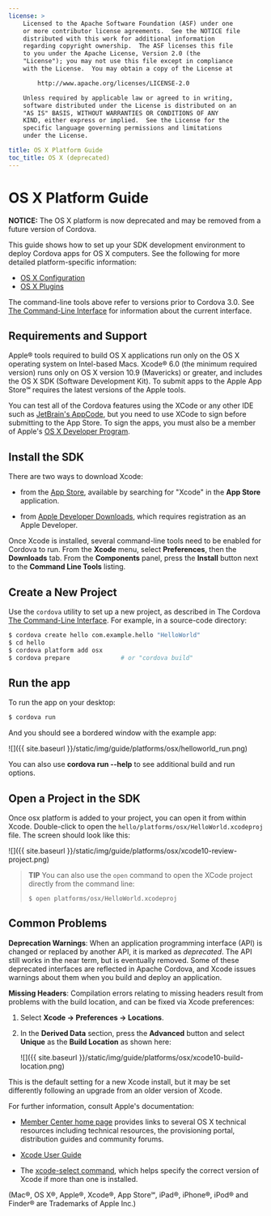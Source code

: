 ```yaml
---
license: >
    Licensed to the Apache Software Foundation (ASF) under one
    or more contributor license agreements.  See the NOTICE file
    distributed with this work for additional information
    regarding copyright ownership.  The ASF licenses this file
    to you under the Apache License, Version 2.0 (the
    "License"); you may not use this file except in compliance
    with the License.  You may obtain a copy of the License at

        http://www.apache.org/licenses/LICENSE-2.0

    Unless required by applicable law or agreed to in writing,
    software distributed under the License is distributed on an
    "AS IS" BASIS, WITHOUT WARRANTIES OR CONDITIONS OF ANY
    KIND, either express or implied.  See the License for the
    specific language governing permissions and limitations
    under the License.

title: OS X Platform Guide
toc_title: OS X (deprecated)
---
```


# OS X Platform Guide

**NOTICE:** The OS X platform is now deprecated and may be removed from a future version of Cordova.

This guide shows how to set up your SDK development environment to
deploy Cordova apps for OS X computers. See the
following for more detailed platform-specific information:

* [OS X Configuration](config.html)
* [OS X Plugins](plugin.html)

The command-line tools above refer to versions prior to Cordova 3.0.
See [The Command-Line Interface](../../cli/index.html) for information about the
current interface.

## Requirements and Support

Apple® tools required to build OS X applications run only on the OS X
operating system on Intel-based Macs. Xcode® 6.0 (the minimum required
version) runs only on OS X version 10.9 (Mavericks) or greater, and
includes the OS X SDK (Software Development Kit). To submit apps to
the Apple App Store℠ requires the latest versions of the Apple tools.

You can test all of the Cordova features using the XCode or any other
IDE such as [JetBrain's AppCode](https://www.jetbrains.com/objc/), but
you need to use XCode to sign before submitting to the
App Store. To sign the apps, you must also be a member of Apple's
[OS X Developer Program](https://developer.apple.com/osx/).

## Install the SDK

There are two ways to download Xcode:

* from the [App Store](https://itunes.apple.com/us/app/xcode/id497799835?mt=12),
  available by searching for "Xcode" in the __App Store__ application.

* from [Apple Developer Downloads](https://developer.apple.com/downloads/index.action),
  which requires registration as an Apple Developer.

Once Xcode is installed, several command-line tools need to be enabled
for Cordova to run. From the __Xcode__ menu, select __Preferences__,
then the __Downloads__ tab. From the __Components__ panel, press the
__Install__ button next to the __Command Line Tools__ listing.

## Create a New Project

Use the `cordova` utility to set up a new project, as described in The
Cordova [The Command-Line Interface](../../cli/index.html). For example, in a source-code directory:

```bash
$ cordova create hello com.example.hello "HelloWorld"
$ cd hello
$ cordova platform add osx
$ cordova prepare              # or "cordova build"
```

## Run the app

To run the app on your desktop:

```bash
$ cordova run
```

And you should see a bordered window with the example app:

![]({{ site.baseurl }}/static/img/guide/platforms/osx/helloworld_run.png)

You can also use __cordova run --help__ to see additional build and run
options.

## Open a Project in the SDK

Once osx platform is added to your project, you can open it from
within Xcode. Double-click to open the `hello/platforms/osx/HelloWorld.xcodeproj`
file. The screen should look like this:

![]({{ site.baseurl }}/static/img/guide/platforms/osx/xcode10-review-project.png)

> **TIP**
> You can also use the `open` command to open the XCode project directly
> from the command line:
> ```
> $ open platforms/osx/HelloWorld.xcodeproj
> ```

## Common Problems

__Deprecation Warnings__: When an application programming interface
(API) is changed or replaced by another API, it is marked as
_deprecated_.  The API still works in the near term, but is eventually
removed.  Some of these deprecated interfaces are reflected in Apache
Cordova, and Xcode issues warnings about them when you build and
deploy an application.

__Missing Headers__: Compilation errors relating to missing headers
result from problems with the build location, and can be fixed
via Xcode preferences:

1. Select __Xcode &rarr; Preferences &rarr; Locations__.

2. In the __Derived Data__ section, press the __Advanced__ button and
   select __Unique__ as the __Build Location__ as shown here:

   ![]({{ site.baseurl }}/static/img/guide/platforms/osx/xcode10-build-location.png)

This is the default setting for a new Xcode install, but it may be set
differently following an upgrade from an older version of Xcode.

For further information, consult Apple's documentation:

* [Member Center home page](https://developer.apple.com/membercenter/index.action)
   provides links to several OS X technical resources including
   technical resources, the provisioning portal, distribution guides
   and community forums.

* [Xcode User Guide](https://developer.apple.com/library/ios/#documentation/ToolsLanguages/Conceptual/Xcode4UserGuide/000-About_Xcode/about.html#//apple_ref/doc/uid/TP40010215)

* The [xcode-select command](https://developer.apple.com/library/mac/#documentation/Darwin/Reference/ManPages/man1/xcode-select.1.html),
  which helps specify the correct version of Xcode if more than one is installed.

(Mac®, OS X®, Apple®, Xcode®, App Store℠, iPad®, iPhone®, iPod® and  Finder® are Trademarks of Apple Inc.)

